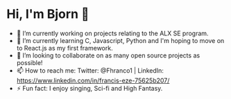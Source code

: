 # Hi, I'm Bjorn 👋


- 🔭 I’m currently working on projects relating to the ALX SE program.
- 🌱 I’m currently learning C, Javascript, Python and I'm hoping to move on to React.js as my first framework.
- 👯 I’m looking to collaborate on as many open source projects as possible!
- 📫 How to reach me: Twitter: @Fhranco1 | LinkedIn: https://www.linkedin.com/in/francis-eze-75625b207/
- ⚡ Fun fact: I enjoy singing, Sci-fi and High Fantasy.
